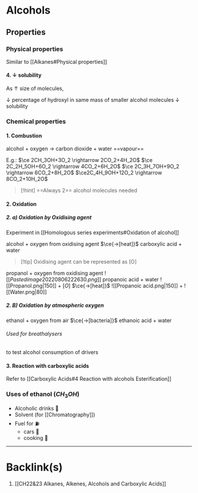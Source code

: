 # Alcohols
## Properties

### Physical properties
Similar to [[Alkanes#Physical properties]]
#### 4. $\downarrow$ solubility
As $\uparrow$ size of molecules,

$\downarrow$ percentage of hydroxyl in same mass of smaller alcohol molecules
$\downarrow$ solubility

### Chemical properties
#### 1. Combustion
alcohol + oxygen $\rightarrow$ carbon dioxide + water ==vapour==

E.g.:
$\ce 2CH_3OH+3O_2 \rightarrow 2CO_2+4H_2O$
$\ce 2C_2H_5OH+6O_2 \rightarrow 4CO_2+6H_2O$
$\ce 2C_3H_7OH+9O_2 \rightarrow 6CO_2+8H_2O$
$\ce2C_4H_9OH+12O_2 \rightarrow 8CO_2+10H_2O$
>[!hint] ==Always 2== alcohol molecules needed
#### 2. Oxidation
##### 2. a) Oxidation by Oxidising agent
Experiment in [[Homologous series experiments#Oxidation of alcohol]]

alcohol + oxygen from oxidising agent $\ce{->[heat]}$ carboxylic acid + water
>[!tip] Oxidising agent can be represented as [O]

propanol + oxygen from oxidising agent $![[Pasted image 20220806222630.png]]$ propanoic acid + water
![[Propanol.png|150]]  + $[O]$ $\ce{->[heat]}$ ![[Propanoic acid.png|150]] + ![[Water.png|80]]

##### 2. B) Oxidation by atmospheric oxygen
ethanol + oxygen from air $\ce{->[bacteria]}$ ethanoic acid + water

###### Used for breathalysers
to test alcohol consumption of drivers

#### 3. Reaction with carboxylic acids
Refer to [[Carboxylic Acids#4 Reaction with alcohols Esterification]]

### Uses of ethanol ($CH_3OH$)
- Alcoholic drinks 🍹
- Solvent (for [[Chromatography]])
- Fuel for ⛽
    - cars 🚗
    - cooking 🍳

---
# Backlink(s)
1. [[CH22&23 Alkanes, Alkenes, Alcohols and Carboxylic Acids]]